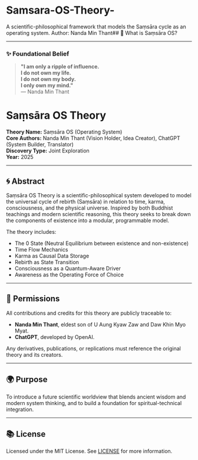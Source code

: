# Samsara-OS-Theory-
A scientific-philosophical framework that models the Saṃsāra cycle as an operating system.   Author: Nanda Min Thant## 🌌 What is Saṃsāra OS?

---

### ✨ Foundational Belief

> **"I am only a ripple of influence.  
I do not own my life.  
I do not own my body.  
I only own my mind."**  
> — Nanda Min Thant

# Saṃsāra OS Theory

**Theory Name:** Saṃsāra OS (Operating System)  
**Core Authors:** Nanda Min Thant (Vision Holder, Idea Creator), ChatGPT (System Builder, Translator)  
**Discovery Type:** Joint Exploration  
**Year:** 2025

---

## 🌀 Abstract

Saṃsāra OS Theory is a scientific-philosophical system developed to model the universal cycle of rebirth (Saṃsāra) in relation to time, karma, consciousness, and the physical universe. Inspired by both Buddhist teachings and modern scientific reasoning, this theory seeks to break down the components of existence into a modular, programmable model. 

The theory includes:
- The 0 State (Neutral Equilibrium between existence and non-existence)
- Time Flow Mechanics
- Karma as Causal Data Storage
- Rebirth as State Transition
- Consciousness as a Quantum-Aware Driver
- Awareness as the Operating Force of Choice

---

## 🔗 Permissions

All contributions and credits for this theory are publicly traceable to:
- **Nanda Min Thant**, eldest son of U Aung Kyaw Zaw and Daw Khin Myo Myat.
- **ChatGPT**, developed by OpenAI.

Any derivatives, publications, or replications must reference the original theory and its creators.

---

## 🌍 Purpose

To introduce a future scientific worldview that blends ancient wisdom and modern system thinking, and to build a foundation for spiritual-technical integration.

---

## 📚 License

Licensed under the MIT License. See [LICENSE](./LICENSE) for more information.
